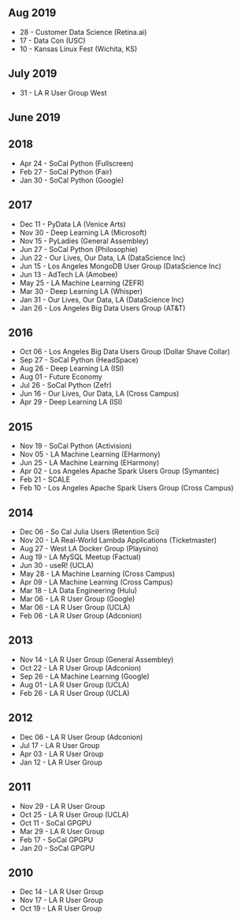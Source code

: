 <!-- njnmdoc: menu="MENU" title="Events"  -->

## Aug 2019

  * 28 - Customer Data Science (Retina.ai)
  * 17 - Data Con (USC)
  * 10 - Kansas Linux Fest (Wichita, KS)

## July 2019

  * 31 - LA R User Group West

## June 2019

## 2018
  * Apr 24 - SoCal Python (Fullscreen)
  * Feb 27 - SoCal Python (Fair)
  * Jan 30 - SoCal Python (Google)

## 2017

  * Dec 11 - PyData LA (Venice Arts)
  * Nov 30 - Deep Learning LA (Microsoft)
  * Nov 15 - PyLadies (General Assembley)
  * Jun 27 - SoCal Python (Philosophie)
  * Jun 22 - Our Lives, Our Data, LA (DataScience Inc)
  * Jun 15 - Los Angeles MongoDB User Group (DataScience Inc)
  * Jun 13 - AdTech LA (Amobee)
  * May 25 - LA Machine Learning (ZEFR)
  * Mar 30 - Deep Learning LA (Whisper)
  * Jan 31 - Our Lives, Our Data, LA (DataScience Inc)
  * Jan 26 - Los Angeles Big Data Users Group (AT&T)

## 2016

  * Oct 06 - Los Angeles Big Data Users Group (Dollar Shave Collar)
  * Sep 27 - SoCal Python (HeadSpace)
  * Aug 26 - Deep Learning LA (ISI)
  * Aug 01 - Future Economy
  * Jul 26 - SoCal Python (Zefr)
  * Jun 16 - Our Lives, Our Data, LA (Cross Campus)
  * Apr 29 - Deep Learning LA (ISI)

## 2015

  * Nov 19 - SoCal Python (Activision)
  * Nov 05 - LA Machine Learning (EHarmony)
  * Jun 25 - LA Machine Learning (EHarmony)
  * Apr 02 - Los Angeles Apache Spark Users Group (Symantec)
  * Feb 21 - SCALE
  * Feb 10 - Los Angeles Apache Spark Users Group (Cross Campus)

## 2014

  * Dec 06 - So Cal Julia Users (Retention Sci)
  * Nov 20 - LA Real-World Lambda Applications (Ticketmaster)
  * Aug 27 - West LA Docker Group (Playsino)
  * Aug 19 - LA MySQL Meetup (Factual)
  * Jun 30 - useR! (UCLA)
  * May 28 - LA Machine Learning (Cross Campus)
  * Apr 09 - LA Machine Learning (Cross Campus)
  * Mar 18 - LA Data Engineering (Hulu)
  * Mar 06 - LA R User Group (Google)
  * Mar 06 - LA R User Group (UCLA)
  * Feb 06 - LA R User Group (Adconion)

## 2013

  * Nov 14 - LA R User Group (General Assembley)
  * Oct 22 - LA R User Group (Adconion)
  * Sep 26 - LA Machine Learning (Google)
  * Aug 01 - LA R User Group (UCLA)
  * Feb 26 - LA R User Group (UCLA)

## 2012

  * Dec 06 - LA R User Group (Adconion)
  * Jul 17 - LA R User Group
  * Apr 03 - LA R User Group
  * Jan 12 - LA R User Group

## 2011

  * Nov 29 - LA R User Group
  * Oct 25 - LA R User Group (UCLA)
  * Oct 11 - SoCal GPGPU
  * Mar 29 - LA R User Group
  * Feb 17 - SoCal GPGPU
  * Jan 20 - SoCal GPGPU

## 2010

  * Dec 14 - LA R User Group
  * Nov 17 - LA R User Group
  * Oct 19 - LA R User Group
